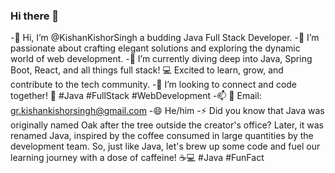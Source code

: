 ### Hi there 👋
-👋 Hi, I’m @KishanKishorSingh a budding Java Full Stack Developer.
-👀 I’m passionate about crafting elegant solutions and exploring the dynamic world of web development.
-🌱 I’m currently diving deep into Java, Spring Boot, React, and all things full stack! 💻 Excited to learn, grow, and contribute to the tech community.
-💞️ I’m looking to connect and code together! 🚀 #Java #FullStack #WebDevelopment
-📫 📧 Email: gr.kishankishorsingh@gmail.com
-😄 He/him
-⚡ Did you know that Java was originally named Oak after the tree outside the creator's office?
Later, it was renamed Java, inspired by the coffee consumed in large quantities by the development team.
So, just like Java, let's brew up some code and fuel our learning journey with a dose of caffeine! ☕️💻 #Java #FunFact

<!--
**KishanKishorSingh/KishanKishorSingh** is a ✨ _special_ ✨ repository because its `README.md` (this file) appears on your GitHub profile.

Here are some ideas to get you started:


